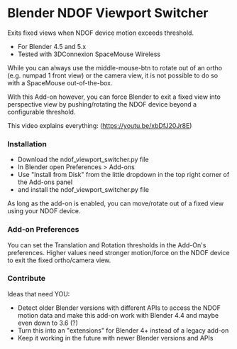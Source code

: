 # Blender NDOF Viewport Switcher

Exits fixed views when NDOF device motion exceeds threshold.

- For Blender 4.5 and 5.x
- Tested with 3DConnexion SpaceMouse Wireless

While you can always use the middle-mouse-btn to rotate out of an ortho (e.g. numpad 1 front view) or the camera view, it is not possible to do so with a SpaceMouse out-of-the-box.

With this Add-on however, you can force Blender to exit a fixed view into perspective view by pushing/rotating the NDOF device beyond a configurable threshold.

This video explains everything: (https://youtu.be/xbDfJ20Jr8E)


### Installation

- Download the ndof_viewport_switcher.py file
- In Blender open Preferences > Add-ons
- Use "Install from Disk" from the little dropdown in the top right corner of the Add-ons panel
- and install the ndof_viewport_switcher.py file

As long as the add-on is enabled, you can move/rotate out of a fixed view using your NDOF device.


### Add-on Preferences

You can set the Translation and Rotation thresholds in the Add-On's preferences. Higher values need stronger motion/force on the NDOF device to exit the fixed ortho/camera view.


### Contribute

Ideas that need YOU:
- Detect older Blender versions with different APIs to access the NDOF motion data and make this add-on work with Blender 4.4 and maybe even down to 3.6 (?)
- Turn this into an "extensions" for Blender 4+ instead of a legacy add-on
- Keep it working in the future with newer Blender versions and APIs
